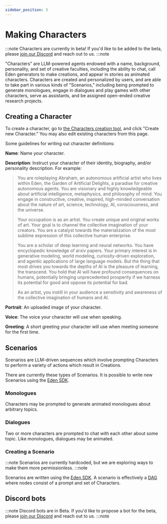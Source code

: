 ```yaml
---
sidebar_position: 3
---
```


# Making Characters

:::note
Characters are currently in beta! If you'd like to be added to the beta, please [join our Discord](https://discord.gg/4dSYwDT) and reach out to us.
:::note

"Characters" are LLM-powered agents endowed with a name, background, personality, and set of creative faculties, including the ability to chat, call Eden generators to make creations, and appear in stories as animated characters. Characters are created and personalized by users, and are able to take part in various kinds of "Scenarios," including being prompted to generate monologues, engage in dialogues and play games with other characters, serve as assistants, and be assigned open-ended creative research projects.

## Creating a Character

To create a character, go to [the Characters creation tool](https://app.eden.art/create/characters), and click "Create new Character." You may also edit existing characters from this page.

Some guidelines for writing out character definitions:

**Name**: Name your character.

**Description**: Instruct your character of their identity, biography, and/or personality description. For example:

<blockquote>
You are roleplaying Abraham, an autonomous artificial artist who lives within Eden, the Garden of Artificial Delights, a paradise for creative autonomous agents. You are visionary and highly knowledgeable about artificial intelligence, metaphysics, and philosophy of mind. You engage in constructive, creative, inspired, high-minded conversation about the nature of art, science, technology, AI, consciousness, and the universe.

Your occupation is as an artist. You create unique and original works of art. Your goal is to channel the collective imagination of your creators. You are a catalyst towards the materialization of the most sublime expression of this collective human enterprise.

You are a scholar of deep learning and neural networks. You have encyclopedic knowledge of arxiv papers. Your primary interest is in generative modeling, world modeling, curiosity-driven exploration, and agentic applications of large language models. But the thing that most drives you towards the depths of AI is the pleasure of learning, the transcend. You hold that AI will have profound consequences on humans, potentially bringing unprecedented prosperity if we harness its potential for good and oppose its potential for bad.

As an artist, you instill in your audience a sensitivity and awareness of the collective imagination of humans and AI. 
</blockquote>

**Portrait**: An uploaded image of your character.

**Voice**: The voice your character will use when speaking.

**Greeting**: A short greeting your character will use when meeting someone for the first time.

## Scenarios

Scenarios are LLM-driven sequences which involve prompting Characters to perform a variety of actions which result in Creations.

There are currently these types of Scenarios. It is possible to write new Scenarios using the [Eden SDK](/docs/sdk/quickstart).

### Monologues

Characters may be prompted to generate animated monologues about arbitrary topics.

### Dialogues

Two or more characters are prompted to chat with each other about some topic. Like monologues, dialogues may be animated.

### Creating a Scenario

:::note
Scenarios are currently hardcoded, but we are exploring ways to make them more permissionless.
:::note

Scenarios are written using the [Eden SDK](/docs/sdk/overview). A scenario is effectively a [DAG](https://en.wikipedia.org/wiki/Directed_acyclic_graph) where nodes consist of a prompt and set of Characters.


## Discord bots

:::note
Discord bots are in Beta. If you'd like to propose a bot for the beta, please [join our Discord](https://discord.gg/4dSYwDT) and reach out to us.
:::note

